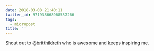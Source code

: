 ```yaml
---
date: 2018-03-08 21:40:11
twitter_id: 971938668968587266
tags:
  - micropost
title: ''
---
```


Shout out to [@britthildreth](https://twitter.com/britthildreth) who is awesome and keeps inspiring me.
